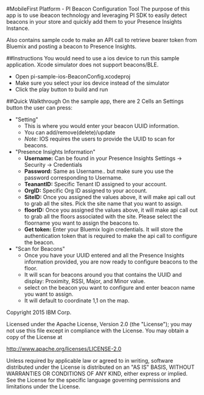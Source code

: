 #MobileFirst Platform - PI Beacon Configuration Tool 
The purpose of this app is to use ibeacon technology and leveraging PI SDK to easily detect beacons in your store and quickly add them to your Presence Insights Instance.

Also contains sample code to make an API call to retrieve bearer token from Bluemix and posting a beacon to Presence Insights.

##Instructions
You would need to use a ios device to run this sample application. Xcode simulator does not support beacons/BLE.

* Open pi-sample-ios-BeaconConfig.xcodeproj
* Make sure you select your ios device instead of the simulator
* Click the play button to build and run


##Quick Walkthrough
On the sample app, there are 2 Cells an Settings button the user can press:

* "Setting"
	- This is where you would enter your beacon UUID information.
	- You can add/remove(delete)/update
	- *Note:* IOS requires the users to provide the UUID to scan for beacons. 
* "Presence Insights Information"
	- **Username:** Can be found in your Presence Insights Settings -> Security -> Credentials
	- **Password:** Same as Username.. but make sure you use the password corresponding to Username.
	- **TeanantID:** Specific Tenant ID assigned to your account. 
	- **OrgID:** Specific Org ID assigned to your account. 
	- **SiteID:** Once you assigned the values above, it will make api call out to grab all the sites. Pick the site name that you want to assign.
	- **floorID:** Once you assigned the values above, it will make api call out to grab all the floors associated with the site. Please select the floorname you want to assign the beacons to.
	- **Get token:** Enter your Bluemix login credentials. It will store the authentication token that is required to make the api call to configure the beacon.
* "Scan for Beacons"
	- Once you have your UUID entered and all the Presence Insights information provided, you are now ready to configure beacons to the floor.
	- It will scan for beacons around you that contains the UUID and display: Proximity, RSSI, Major, and Minor value.
	- select on the beacon you want to configure and enter beacon name you want to assign.
	- It will default to coordinate 1,1 on the map. 




Copyright 2015 IBM Corp.

Licensed under the Apache License, Version 2.0 (the "License");
you may not use this file except in compliance with the License.
You may obtain a copy of the License at

http://www.apache.org/licenses/LICENSE-2.0

Unless required by applicable law or agreed to in writing, software
distributed under the License is distributed on an "AS IS" BASIS,
WITHOUT WARRANTIES OR CONDITIONS OF ANY KIND, either express or implied.
See the License for the specific language governing permissions and
limitations under the License.


